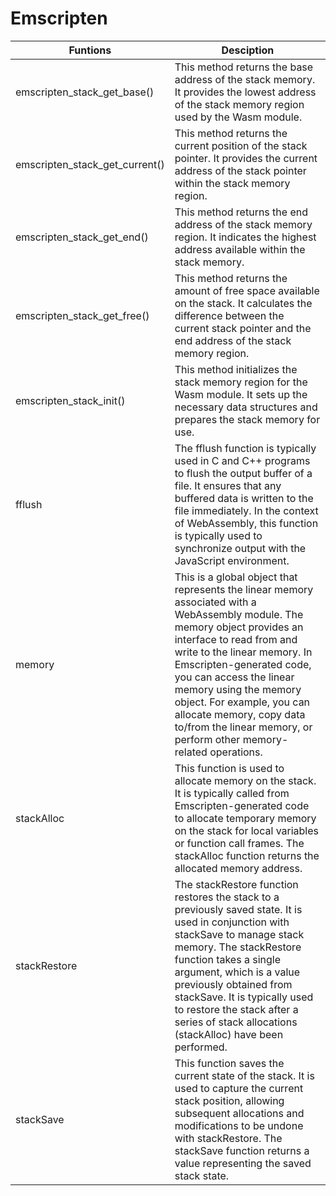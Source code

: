 # Emscripten

|Funtions|Desciption|
|-|-|
|emscripten_stack_get_base()|This method returns the base address of the stack memory. It provides the lowest address of the stack memory region used by the Wasm module.|
|emscripten_stack_get_current()|This method returns the current position of the stack pointer. It provides the current address of the stack pointer within the stack memory region.|
|emscripten_stack_get_end()|This method returns the end address of the stack memory region. It indicates the highest address available within the stack memory.|
|emscripten_stack_get_free()|This method returns the amount of free space available on the stack. It calculates the difference between the current stack pointer and the end address of the stack memory region.|
|emscripten_stack_init()|This method initializes the stack memory region for the Wasm module. It sets up the necessary data structures and prepares the stack memory for use.|
|fflush|The fflush function is typically used in C and C++ programs to flush the output buffer of a file. It ensures that any buffered data is written to the file immediately. In the context of WebAssembly, this function is typically used to synchronize output with the JavaScript environment.|
|memory|This is a global object that represents the linear memory associated with a WebAssembly module. The memory object provides an interface to read from and write to the linear memory. In Emscripten-generated code, you can access the linear memory using the memory object. For example, you can allocate memory, copy data to/from the linear memory, or perform other memory-related operations.|
|stackAlloc|This function is used to allocate memory on the stack. It is typically called from Emscripten-generated code to allocate temporary memory on the stack for local variables or function call frames. The stackAlloc function returns the allocated memory address.|
|stackRestore|The stackRestore function restores the stack to a previously saved state. It is used in conjunction with stackSave to manage stack memory. The stackRestore function takes a single argument, which is a value previously obtained from stackSave. It is typically used to restore the stack after a series of stack allocations (stackAlloc) have been performed.|
|stackSave|This function saves the current state of the stack. It is used to capture the current stack position, allowing subsequent allocations and modifications to be undone with stackRestore. The stackSave function returns a value representing the saved stack state.|
